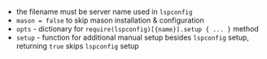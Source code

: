 - the filename must be server name used in `lspconfig`
- `mason = false` to skip mason installation & configuration
- `opts` - dictionary for `require(lspconfig)[{name}].setup { ... }` method
- `setup` - function for additional manual setup besides `lspconfig` setup, returning `true` skips `lspconfig` setup
